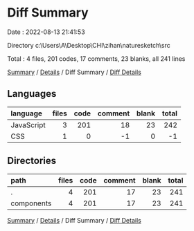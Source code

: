 # Diff Summary

Date : 2022-08-13 21:41:53

Directory c:\\Users\\A\\Desktop\\CHI\\zihan\\naturesketch\\src

Total : 4 files,  201 codes, 17 comments, 23 blanks, all 241 lines

[Summary](results.md) / [Details](details.md) / Diff Summary / [Diff Details](diff-details.md)

## Languages
| language | files | code | comment | blank | total |
| :--- | ---: | ---: | ---: | ---: | ---: |
| JavaScript | 3 | 201 | 18 | 23 | 242 |
| CSS | 1 | 0 | -1 | 0 | -1 |

## Directories
| path | files | code | comment | blank | total |
| :--- | ---: | ---: | ---: | ---: | ---: |
| . | 4 | 201 | 17 | 23 | 241 |
| components | 4 | 201 | 17 | 23 | 241 |

[Summary](results.md) / [Details](details.md) / Diff Summary / [Diff Details](diff-details.md)